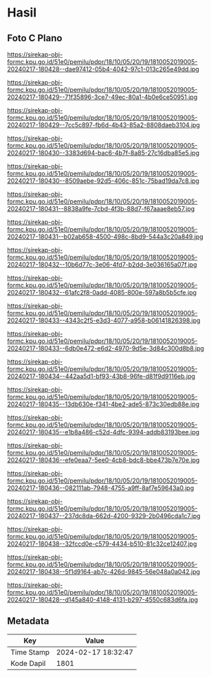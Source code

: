 # Hasil

## Foto C Plano

https://sirekap-obj-formc.kpu.go.id/51e0/pemilu/pdpr/18/10/05/20/19/1810052019005-20240217-180428--dae97412-05b4-4042-97c1-013c265e49dd.jpg

https://sirekap-obj-formc.kpu.go.id/51e0/pemilu/pdpr/18/10/05/20/19/1810052019005-20240217-180429--71f35896-3ce7-49ec-80a1-4b0e6ce50951.jpg

https://sirekap-obj-formc.kpu.go.id/51e0/pemilu/pdpr/18/10/05/20/19/1810052019005-20240217-180429--7cc5c897-fb6d-4b43-85a2-8808daeb3104.jpg

https://sirekap-obj-formc.kpu.go.id/51e0/pemilu/pdpr/18/10/05/20/19/1810052019005-20240217-180430--3383d694-bac6-4b7f-8a85-27c16dba85e5.jpg

https://sirekap-obj-formc.kpu.go.id/51e0/pemilu/pdpr/18/10/05/20/19/1810052019005-20240217-180430--8509aebe-92d5-406c-851c-75bad19da7c8.jpg

https://sirekap-obj-formc.kpu.go.id/51e0/pemilu/pdpr/18/10/05/20/19/1810052019005-20240217-180431--8838a9fe-7cbd-4f3b-88d7-f67aaae8eb57.jpg

https://sirekap-obj-formc.kpu.go.id/51e0/pemilu/pdpr/18/10/05/20/19/1810052019005-20240217-180431--b02ab658-4500-498c-8bd9-544a3c20a849.jpg

https://sirekap-obj-formc.kpu.go.id/51e0/pemilu/pdpr/18/10/05/20/19/1810052019005-20240217-180432--10b6d77c-3e06-4fd7-b2dd-3e036165a07f.jpg

https://sirekap-obj-formc.kpu.go.id/51e0/pemilu/pdpr/18/10/05/20/19/1810052019005-20240217-180432--61afc2f8-0add-4085-800e-597a8b5b5cfe.jpg

https://sirekap-obj-formc.kpu.go.id/51e0/pemilu/pdpr/18/10/05/20/19/1810052019005-20240217-180433--4343c2f5-e3d3-4077-a958-b06141826398.jpg

https://sirekap-obj-formc.kpu.go.id/51e0/pemilu/pdpr/18/10/05/20/19/1810052019005-20240217-180433--6db0e472-e6d2-4970-9d5e-3d84c300d8b8.jpg

https://sirekap-obj-formc.kpu.go.id/51e0/pemilu/pdpr/18/10/05/20/19/1810052019005-20240217-180434--442aa5d1-bf93-43b8-96fe-d81f9d9116eb.jpg

https://sirekap-obj-formc.kpu.go.id/51e0/pemilu/pdpr/18/10/05/20/19/1810052019005-20240217-180435--13db630e-f341-4be2-ade5-873c30edb88e.jpg

https://sirekap-obj-formc.kpu.go.id/51e0/pemilu/pdpr/18/10/05/20/19/1810052019005-20240217-180435--e1b8a486-c52d-4dfc-9394-addb83193bee.jpg

https://sirekap-obj-formc.kpu.go.id/51e0/pemilu/pdpr/18/10/05/20/19/1810052019005-20240217-180436--efe0eaa7-5ee0-4cb8-bdc8-bbe473b7e70e.jpg

https://sirekap-obj-formc.kpu.go.id/51e0/pemilu/pdpr/18/10/05/20/19/1810052019005-20240217-180436--082111ab-7948-4755-a9ff-8af7e59643a0.jpg

https://sirekap-obj-formc.kpu.go.id/51e0/pemilu/pdpr/18/10/05/20/19/1810052019005-20240217-180437--237dc8da-662d-4200-9329-2b0496cda1c7.jpg

https://sirekap-obj-formc.kpu.go.id/51e0/pemilu/pdpr/18/10/05/20/19/1810052019005-20240217-180438--32fccd0e-c579-4434-b510-81c32ce12407.jpg

https://sirekap-obj-formc.kpu.go.id/51e0/pemilu/pdpr/18/10/05/20/19/1810052019005-20240217-180438--5f1d9164-ab7c-426d-9845-56e048a0a042.jpg

https://sirekap-obj-formc.kpu.go.id/51e0/pemilu/pdpr/18/10/05/20/19/1810052019005-20240217-180428--d145a840-4148-4131-b297-4550c683d6fa.jpg


## Metadata

| Key        | Value               |
| ---------- | ------------------- |
| Time Stamp | 2024-02-17 18:32:47 |
| Kode Dapil | 1801                |



